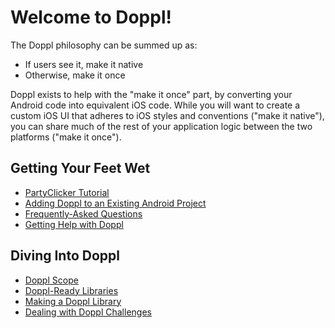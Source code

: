 # Welcome to Doppl!

The Doppl philosophy can be summed up as:

- If users see it, make it native
- Otherwise, make it once

Doppl exists to help with the "make it once" part, by converting your
Android code into equivalent iOS code. While you will want to create a custom
iOS UI that adheres to iOS styles and conventions ("make it native"), you can
share much of the rest of your application logic between the two platforms
("make it once").

## Getting Your Feet Wet

- [PartyClicker Tutorial](./Tutorial)
- [Adding Doppl to an Existing Android Project](./AddingDoppl)
- [Frequently-Asked Questions](./FAQ)
- [Getting Help with Doppl](./Support)

## Diving Into Doppl

- [Doppl Scope](./Scope)
- [Doppl-Ready Libraries](./Libraries)
- [Making a Doppl Library](./DopplLibrary)
- [Dealing with Doppl Challenges](./Challenges)
